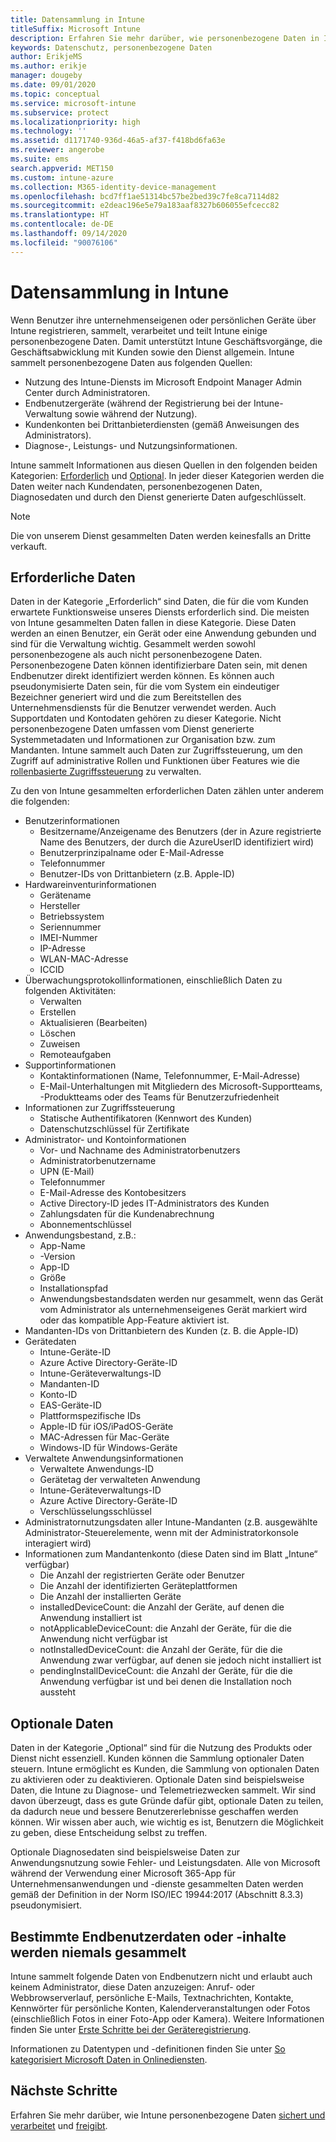 ```yaml
---
title: Datensammlung in Intune
titleSuffix: Microsoft Intune
description: Erfahren Sie mehr darüber, wie personenbezogene Daten in Intune gesammelt werden.
keywords: Datenschutz, personenbezogene Daten
author: ErikjeMS
ms.author: erikje
manager: dougeby
ms.date: 09/01/2020
ms.topic: conceptual
ms.service: microsoft-intune
ms.subservice: protect
ms.localizationpriority: high
ms.technology: ''
ms.assetid: d1171740-936d-46a5-af37-f418bd6fa63e
ms.reviewer: angerobe
ms.suite: ems
search.appverid: MET150
ms.custom: intune-azure
ms.collection: M365-identity-device-management
ms.openlocfilehash: bcd7ff1ae51314bc57be2bed39c7fe8ca7114d82
ms.sourcegitcommit: e2deac196e5e79a183aaf8327b606055efcecc82
ms.translationtype: HT
ms.contentlocale: de-DE
ms.lasthandoff: 09/14/2020
ms.locfileid: "90076106"
---
```

# <a name="data-collection-in-intune"></a>Datensammlung in Intune

Wenn Benutzer ihre unternehmenseigenen oder persönlichen Geräte über Intune registrieren, sammelt, verarbeitet und teilt Intune einige personenbezogene Daten. Damit unterstützt Intune Geschäftsvorgänge, die Geschäftsabwicklung mit Kunden sowie den Dienst allgemein. Intune sammelt personenbezogene Daten aus folgenden Quellen:

- Nutzung des Intune-Diensts im Microsoft Endpoint Manager Admin Center durch Administratoren.
- Endbenutzergeräte (während der Registrierung bei der Intune-Verwaltung sowie während der Nutzung).
- Kundenkonten bei Drittanbieterdiensten (gemäß Anweisungen des Administrators).
- Diagnose-, Leistungs- und Nutzungsinformationen.

Intune sammelt Informationen aus diesen Quellen in den folgenden beiden Kategorien: [Erforderlich](#required-data) und [Optional](#optional-data). In jeder dieser Kategorien werden die Daten weiter nach Kundendaten, personenbezogenen Daten, Diagnosedaten und durch den Dienst generierte Daten aufgeschlüsselt. 

> [!NOTE]
> Die von unserem Dienst gesammelten Daten werden keinesfalls an Dritte verkauft.

## <a name="required-data"></a>Erforderliche Daten

Daten in der Kategorie „Erforderlich“ sind Daten, die für die vom Kunden erwartete Funktionsweise unseres Diensts erforderlich sind. Die meisten von Intune gesammelten Daten fallen in diese Kategorie. Diese Daten werden an einen Benutzer, ein Gerät oder eine Anwendung gebunden und sind für die Verwaltung wichtig. Gesammelt werden sowohl personenbezogene als auch nicht personenbezogene Daten. Personenbezogene Daten können identifizierbare Daten sein, mit denen Endbenutzer direkt identifiziert werden können. Es können auch pseudonymisierte Daten sein, für die vom System ein eindeutiger Bezeichner generiert wird und die zum Bereitstellen des Unternehmensdiensts für die Benutzer verwendet werden. Auch Supportdaten und Kontodaten gehören zu dieser Kategorie. Nicht personenbezogene Daten umfassen vom Dienst generierte Systemmetadaten und Informationen zur Organisation bzw. zum Mandanten. Intune sammelt auch Daten zur Zugriffssteuerung, um den Zugriff auf administrative Rollen und Funktionen über Features wie die [rollenbasierte Zugriffssteuerung](../fundamentals/role-based-access-control.md) zu verwalten.

Zu den von Intune gesammelten erforderlichen Daten zählen unter anderem die folgenden: 

- Benutzerinformationen
  - Besitzername/Anzeigename des Benutzers (der in Azure registrierte Name des Benutzers, der durch die AzureUserID identifiziert wird)
  - Benutzerprinzipalname oder E-Mail-Adresse
  - Telefonnummer
  - Benutzer-IDs von Drittanbietern (z.B. Apple-ID)
- Hardwareinventurinformationen
  - Gerätename
  - Hersteller
  - Betriebssystem
  - Seriennummer
  - IMEI-Nummer
  - IP-Adresse
  - WLAN-MAC-Adresse
  - ICCID
- Überwachungsprotokollinformationen, einschließlich Daten zu folgenden Aktivitäten:
  - Verwalten
  - Erstellen
  - Aktualisieren (Bearbeiten)
  - Löschen
  - Zuweisen
  - Remoteaufgaben
- Supportinformationen
  - Kontaktinformationen (Name, Telefonnummer, E-Mail-Adresse)
  - E-Mail-Unterhaltungen mit Mitgliedern des Microsoft-Supportteams, -Produktteams oder des Teams für Benutzerzufriedenheit
- Informationen zur Zugriffssteuerung 
  - Statische Authentifikatoren (Kennwort des Kunden)
  - Datenschutzschlüssel für Zertifikate 
- Administrator- und Kontoinformationen
  - Vor- und Nachname des Administratorbenutzers
  - Administratorbenutzername
  - UPN (E-Mail)
  - Telefonnummer
  - E-Mail-Adresse des Kontobesitzers
  - Active Directory-ID jedes IT-Administrators des Kunden
  - Zahlungsdaten für die Kundenabrechnung
  - Abonnementschlüssel
- Anwendungsbestand, z.B.:
  - App-Name
  - -Version
  - App-ID
  - Größe
  - Installationspfad
  - Anwendungsbestandsdaten werden nur gesammelt, wenn das Gerät vom Administrator als unternehmenseigenes Gerät markiert wird oder das kompatible App-Feature aktiviert ist.  
- Mandanten-IDs von Drittanbietern des Kunden (z. B. die Apple-ID)
- Gerätedaten
  - Intune-Geräte-ID
  - Azure Active Directory-Geräte-ID
  - Intune-Geräteverwaltungs-ID
  - Mandanten-ID
  - Konto-ID
  - EAS-Geräte-ID
  - Plattformspezifische IDs
  - Apple-ID für iOS/iPadOS-Geräte
  - MAC-Adressen für Mac-Geräte
  - Windows-ID für Windows-Geräte
- Verwaltete Anwendungsinformationen
  - Verwaltete Anwendungs-ID
  - Gerätetag der verwalteten Anwendung
  - Intune-Geräteverwaltungs-ID
  - Azure Active Directory-Geräte-ID
  - Verschlüsselungsschlüssel
- Administratornutzungsdaten aller Intune-Mandanten (z.B. ausgewählte Administrator-Steuerelemente, wenn mit der Administratorkonsole interagiert wird)
- Informationen zum Mandantenkonto (diese Daten sind im Blatt „Intune“ verfügbar)
  - Die Anzahl der registrierten Geräte oder Benutzer
  - Die Anzahl der identifizierten Geräteplattformen  
  - Die Anzahl der installierten Geräte
  - installedDeviceCount: die Anzahl der Geräte, auf denen die Anwendung installiert ist
  - notApplicableDeviceCount: die Anzahl der Geräte, für die die Anwendung nicht verfügbar ist
  - notInstalledDeviceCount: die Anzahl der Geräte, für die die Anwendung zwar verfügbar, auf denen sie jedoch nicht installiert ist
  - pendingInstallDeviceCount: die Anzahl der Geräte, für die die Anwendung verfügbar ist und bei denen die Installation noch aussteht

## <a name="optional-data"></a>Optionale Daten

Daten in der Kategorie „Optional“ sind für die Nutzung des Produkts oder Dienst nicht essenziell. Kunden können die Sammlung optionaler Daten steuern. Intune ermöglicht es Kunden, die Sammlung von optionalen Daten zu aktivieren oder zu deaktivieren. Optionale Daten sind beispielsweise Daten, die Intune zu Diagnose- und Telemetriezwecken sammelt. Wir sind davon überzeugt, dass es gute Gründe dafür gibt, optionale Daten zu teilen, da dadurch neue und bessere Benutzererlebnisse geschaffen werden können. Wir wissen aber auch, wie wichtig es ist, Benutzern die Möglichkeit zu geben, diese Entscheidung selbst zu treffen. 

Optionale Diagnosedaten sind beispielsweise Daten zur Anwendungsnutzung sowie Fehler- und Leistungsdaten. Alle von Microsoft während der Verwendung einer Microsoft 365-App für Unternehmensanwendungen und -dienste gesammelten Daten werden gemäß der Definition in der Norm ISO/IEC 19944:2017 (Abschnitt 8.3.3) pseudonymisiert.

## <a name="certain-end-user-data-or-content-is-never-collected"></a>Bestimmte Endbenutzerdaten oder -inhalte werden niemals gesammelt

Intune sammelt folgende Daten von Endbenutzern nicht und erlaubt auch keinem Administrator, diese Daten anzuzeigen: Anruf- oder Webbrowserverlauf, persönliche E-Mails, Textnachrichten, Kontakte, Kennwörter für persönliche Konten, Kalenderveranstaltungen oder Fotos (einschließlich Fotos in einer Foto-App oder Kamera). Weitere Informationen finden Sie unter [Erste Schritte bei der Geräteregistrierung](../enrollment/device-enrollment.md).

Informationen zu Datentypen und -definitionen finden Sie unter [So kategorisiert Microsoft Daten in Onlinediensten](https://www.microsoft.com/trust-center/privacy/customer-data-definitions). 

## <a name="next-steps"></a>Nächste Schritte

Erfahren Sie mehr darüber, wie Intune personenbezogene Daten [sichert und verarbeitet](privacy-data-store-process.md) und [freigibt](privacy-data-secure-share.md). 
